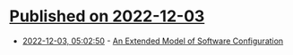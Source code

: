 # [Published on 2022-12-03](index.md)

* [2022-12-03, 05:02:50](https://news.ycombinator.com/item?id=33840781) - [An Extended Model of Software Configuration](https://arxiv.org/abs/2212.00505)
